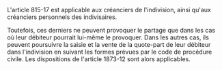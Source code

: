   
L'article 815-17 est applicable aux créanciers de l'indivision, ainsi qu'aux créanciers personnels des indivisaires.   

  
Toutefois, ces derniers ne peuvent provoquer le partage que dans les cas où leur débiteur pourrait lui-même le provoquer. Dans les autres cas, ils peuvent poursuivre la saisie et la vente de la quote-part de leur débiteur dans l'indivision en suivant les formes prévues par le code de procédure civile. Les dispositions de l'article 1873-12 sont alors applicables.  
